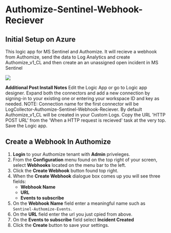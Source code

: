 # Authomize-Sentinel-Webhook-Reciever
## Initial Setup on Azure
This logic app for MS Sentinel and Authomize. It will recieve a webhook from Authomize, send the data to Log Analytics and create Authomize_v1_CL and then create an an unassigned open incident in MS Sentinel

<a href="https://portal.azure.com/#create/Microsoft.Template" target="_blank">
    <img src="https://aka.ms/deploytoazurebutton"/>
</a>

**Additional Post Install Notes**
Edit the Logic App or go to Logic app designer. 
Expand both the connectors and add a new connection by signing-in to your existing one or entering your workspace ID and key as needed.
NOTE: Connection name for the first connector will be LogCollector-Authomize-Sentinel-Webhook-Reciever. By default Authomize_v1_CL will be created in your Custom Logs.
Copy the URL 'HTTP POST URL' from the 'When a HTTP request is recieved' task at the very top. Save the Logic app.

## Create a Webhook In Authomize
1. **Login** to your Authomize tenant with **Admin** priveleges.
2. From the **Configuration** menu found on the top right of your screen, select **Webhooks** located on the menu bar to the left.
3. Click the **Create Webhook** button found top right.
4. When the **Create Webhook** dialogue box comes up you will see three fields:
   * **Webhook Name**
   * **URL**
   * **Events to subscribe**
5. On the **Webhook Name** field enter a meaningful name such as `Sentinel-Authomize-Events`.
6. On the **URL** field enter the url you just cpied from above.
7. On the **Events to subscribe** field select **Incident Created**
8. Click the **Create** button to save your settings.